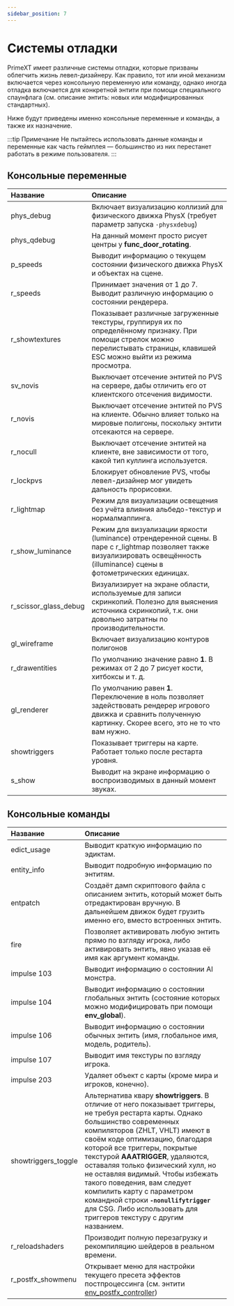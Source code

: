 ```yaml
---
sidebar_position: 7
---
```


# Системы отладки

PrimeXT имеет различные системы отладки, которые призваны облегчить жизнь левел-дизайнеру. Как правило, тот или иной механизм включается через консольную переменную или команду, однако иногда отладка включается для конкретной энтити при помощи специального спаунфлага (см. описание энтить: новых или модифицированных стандартных).

Ниже будут приведены именно консольные переменные и команды, а также их назначение.

:::tip Примечание
Не пытайтесь использовать данные команды и переменные как часть геймплея — большинство из них перестанет работать в режиме пользователя.
:::

## Консольные переменные

| Название | Описание |
| :- | :- |
| phys_debug | Включает визуализацию коллизий для физического движка PhysX (требует параметр запуска `-physxdebug`) |
| phys_qdebug | На данный момент просто рисует центры у **func_door_rotating**. |
| p_speeds | Выводит информацию о текущем состоянии физического движка PhysX и объектах на сцене. |
| r_speeds | Принимает значения от 1 до 7. Выводит различную информацию о состоянии рендерера. |
| r_showtextures | Показывает различные загруженные текстуры, группируя их по определённому признаку. При помощи стрелок можно перелистывать страницы, клавишей ESC можно выйти из режима просмотра. |
| sv_novis | Выключает отсечение энтитей по PVS на сервере, дабы отличить его от клиентского отсечения видимости. |
| r_novis | Выключает отсечение энтитей по PVS на клиенте. Обычно влияет только на мировые полигоны, поскольку энтити отсекаются на сервере. |
| r_nocull | Выключает отсечение энтитей на клиенте, вне зависимости от того, какой тип куллинга используется. |
| r_lockpvs | Блокирует обновление PVS, чтобы левел-дизайнер мог увидеть дальность прорисовки. |
| r_lightmap | Режим для визуализации освещения без учёта влияния альбедо-текстур и нормалмаппинга. |
| r_show_luminance | Режим для визуализации яркости (luminance) отрендеренной сцены. В паре с r_lightmap позволяет также визуализировать освещённость (illuminance) сцены в фотометрических единицах. |
| r_scissor_glass_debug | Визуализирует на экране области, используемые для записи скринкопий. Полезно для выяснения источника скринкопий, т.к. они довольно затратны по производительности. |
| gl_wireframe | Включает визуализацию контуров полигонов |
| r_drawentities | По умолчанию значение равно **1**. В режимах от 2 до 7 рисует кости, хитбоксы и т. д. |
| gl_renderer | По умолчанию равен **1**. Переключение в ноль позволяет задействовать рендерер игрового движка и сравнить полученную картинку. Скорее всего, это не то что вам нужно. |
| showtriggers | Показывает триггеры на карте. Работает только после рестарта уровня. |
| s_show | Выводит на экране информацию о воспроизводимых в данный момент звуках. |

## Консольные команды

| Название | Описание |
| :- | :- |
| edict_usage | Выводит краткую информацию по эдиктам. |
| entity_info | Выводит подробную информацию по энтитям. |
| entpatch | Создаёт дамп скриптового файла с описанием энтить, который может быть отредактирован вручную. В дальнейшем движок будет грузить именно его, вместо встроенных энтить. |
| fire | Позволяет активировать любую энтить прямо по взгляду игрока, либо активировать энтить, явно указав её имя как аргумент команды. |
| impulse 103 | Выводит информацию о состоянии AI монстра. |
| impulse 104 | Выводит информацию о состоянии глобальных энтить (состояние которых можно модифицировать при помощи **env_global**). |
| impulse 106 | Выводит информацию о состоянии обычных энтить (имя, глобальное имя, модель, родитель). |
| impulse 107 | Выводит имя текстуры по взгляду игрока. |
| impulse 203 | Удаляет объект с карты (кроме мира и игроков, конечно). |
| showtriggers_toggle | Альтернатива квару **showtriggers**. В отличие от него показывает триггеры, не требуя рестарта карты. Однако большинство современных компиляторов (ZHLT, VHLT) имеют в своём коде оптимизацию, благодаря которой все триггеры, покрытые текстурой **AAATRIGGER**, удаляются, оставаляя только физический хулл, но не оставляя видимый. Чтобы избежать такого поведения, вам следует компилить карту с параметром командной строки **`-nonullifytrigger`** для CSG. Либо использовать для триггеров текстуру с другим названием. |
| r_reloadshaders | Производит полную перезагрузку и рекомпиляцию шейдеров в реальном времени. |
| r_postfx_showmenu | Открывает меню для настройки текущего пресета эффектов постпроцессинга (см. энтити [env_postfx_controller](./entities/env_postfx_controller)) |
